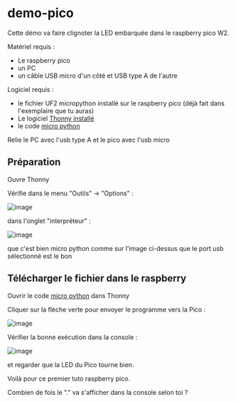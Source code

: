 # demo-pico

Cette démo va faire clignoter la LED embarquée dans le raspberry pico W2.

Matériel requis :
- Le raspberry pico
- un PC
- un câble USB micro d'un côté et USB type A de l'autre

Logiciel requis :
- le fichier UF2 micropython installé sur le raspberry pico (déjà fait dans l'exemplaire que tu auras)
- Le logiciel [Thonny installé](https://thonny.org/)
- le code [micro python](led_pico.py)

Relie le PC avec l'usb type A et le pico avec l'usb micro

## Préparation

Ouvre Thonny

Vérifie dans le menu "Outils" -> "Options" :

![image](https://github.com/user-attachments/assets/0ddd3382-f432-46fa-8678-3d334c7f18f2)

dans l'onglet "interpréteur" :

![image](https://github.com/user-attachments/assets/245cc03b-e14d-42c5-a5b0-7bca482140f2)

que c'est bien micro python comme sur l'image ci-dessus
que le port usb sélectionné est le bon

## Télécharger le fichier dans le raspberry

Ouvrir le code [micro python](led_pico.py) dans Thonny

Cliquer sur la flèche verte pour envoyer le programme vers la Pico :

![image](https://github.com/user-attachments/assets/6e3407b6-eeda-4545-bd43-ee0bdcb16329)

Vérifier la bonne exécution dans la console :

![image](https://github.com/user-attachments/assets/3f056e6e-f04e-430d-93ab-30843cffa7f4)

et regarder que la LED du Pico tourne bien.

Voilà pour ce premier tuto raspberry pico.

Combien de fois le "." va s'afficher dans la console selon toi ?


